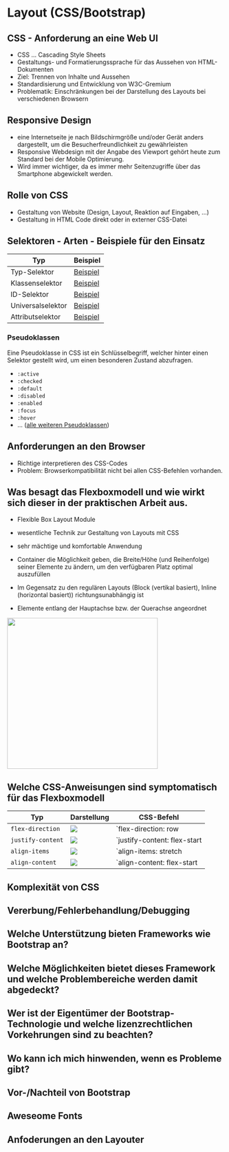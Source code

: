 # Layout (CSS/Bootstrap)

## CSS - Anforderung an eine Web UI

* CSS ... Cascading Style Sheets
* Gestaltungs- und Formatierungssprache für das Aussehen von HTML-Dokumenten
* Ziel: Trennen von Inhalte und Aussehen
* Standardisierung und Entwicklung von W3C-Gremium
* Problematik: Einschränkungen bei der Darstellung des Layouts bei verschiedenen Browsern

## Responsive Design

* eine Internetseite je nach Bildschirmgröße und/oder Gerät anders dargestellt, um die Besucherfreundlichkeit zu gewährleisten
* Responsive Webdesign mit der Angabe des Viewport gehört heute zum Standard bei der Mobile Optimierung.
* Wird immer wichtiger, da es immer mehr Seitenzugriffe über das Smartphone abgewickelt werden.

## Rolle von CSS

* Gestaltung von Website (Design, Layout, Reaktion auf Eingaben, …) 
* Gestaltung in HTML Code direkt oder in externer CSS-Datei

## Selektoren - Arten - Beispiele für den Einsatz

| Typ               | Beispiel                                                                                                                           |
|-------------------|------------------------------------------------------------------------------------------------------------------------------------|
| Typ-Selektor      | [Beispiel](https://wiki.selfhtml.org/extensions/Selfhtml/frickl.php/Beispiel:CSS-Einstieg-1.html#view_result)                      |
| Klassenselektor   | [Beispiel](https://wiki.selfhtml.org/extensions/Selfhtml/frickl.php/Beispiel:CSS_grundlagen_klassenselektor.html#view_result)      |
| ID-Selektor       | [Beispiel](https://wiki.selfhtml.org/extensions/Selfhtml/frickl.php/Beispiel:CSS_grundlagen_id-selektor.html#view_result)          |
| Universalselektor | [Beispiel](https://wiki.selfhtml.org/extensions/Selfhtml/frickl.php/Beispiel:CSS_universalselektor.html#view_result)               |
| Attributselektor  | [Beispiel](https://wiki.selfhtml.org/extensions/Selfhtml/frickl.php/Beispiel:CSS_grundlagen_attributpr%C3%A4senz.html#view_result) |

### Pseudoklassen

Eine Pseudoklasse in CSS ist ein Schlüsselbegriff, welcher hinter einen Selektor gestellt wird, um einen besonderen Zustand abzufragen. 

* `:active`
* `:checked`
* `:default`
* `:disabled`
* `:enabled`
* `:focus`
* `:hover`
* ... ([alle weiteren Pseudoklassen](https://developer.mozilla.org/de/docs/Web/CSS/Pseudo-classes))

## Anforderungen an den Browser

* Richtige interpretieren des CSS-Codes
* Problem: Browserkompatibilität nicht bei allen CSS-Befehlen vorhanden.

## Was besagt das Flexboxmodell und wie wirkt sich dieser in der praktischen Arbeit aus.

* Flexible Box Layout Module
* wesentliche Technik zur Gestaltung von Layouts mit CSS
* sehr mächtige und komfortable Anwendung

* Container die Möglichkeit geben, die Breite/Höhe (und Reihenfolge) seiner Elemente zu ändern, um den verfügbaren Platz optimal auszufüllen
* Im Gegensatz zu den regulären Layouts (Block (vertikal basiert), Inline (horizontal basiert)) richtungsunabhängig ist
* Elemente entlang der Hauptachse bzw. der Querachse angeordnet

<img src="https://css-tricks.com/wp-content/uploads/2018/11/00-basic-terminology.svg" width="350">

## Welche CSS-Anweisungen sind symptomatisch für das Flexboxmodell

| Typ | Darstellung | CSS-Befehl |
|---|---|---|
| `flex-direction` | ![](https://css-tricks.com/wp-content/uploads/2018/10/flex-direction.svg) | `flex-direction: row | row-reverse | column | column-reverse;` |
| `justify-content` | ![](https://css-tricks.com/wp-content/uploads/2018/10/justify-content.svg) | `justify-content: flex-start | flex-end | center | space-between | space-around | space-evenly | start | end | left | right ... + safe | unsafe;` |
| `align-items` | ![](https://css-tricks.com/wp-content/uploads/2018/10/align-items.svg) | `align-items: stretch | flex-start | flex-end | center | baseline | first baseline | last baseline | start | end | self-start | self-end + ... safe | unsafe` |
| `align-content` | ![](https://css-tricks.com/wp-content/uploads/2018/10/align-content.svg) | `align-content: flex-start | flex-end | center | space-between | space-around | space-evenly | stretch | start | end | baseline | first baseline | last baseline + ... safe | unsafe;` |

## Komplexität von CSS



## Vererbung/Fehlerbehandlung/Debugging



## Welche Unterstützung bieten Frameworks wie Bootstrap an?



## Welche Möglichkeiten bietet dieses Framework und welche Problembereiche werden damit abgedeckt?



## Wer ist der Eigentümer der Bootstrap-Technologie und welche lizenzrechtlichen Vorkehrungen sind zu beachten?



## Wo kann ich mich hinwenden, wenn es Probleme gibt?



## Vor-/Nachteil von Bootstrap



## Aweseome Fonts



## Anfoderungen an den Layouter


